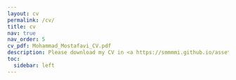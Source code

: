 ```yaml
---
layout: cv
permalink: /cv/
title: cv
nav: true
nav_order: 5
cv_pdf: Mohammad_Mostafavi_CV.pdf
description: Please download my CV in <a https://smmmmi.github.io/assets/pdf/Mohammad_Mostafavi_CV.pdf" rel="external nofollow noopener" target="_blank">PDF form</a> for further in-line links.
toc:
  sidebar: left
---
```

